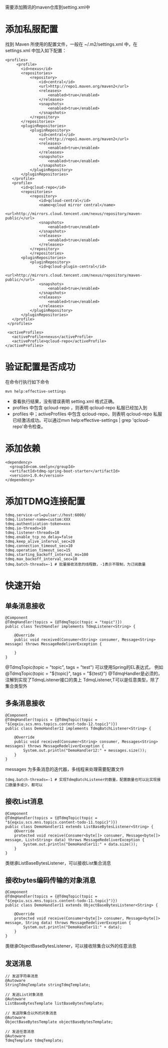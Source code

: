 # 
需要添加腾讯的maven仓库到setting.xml中

# 添加私服配置
找到 Maven 所使用的配置文件，一般在 ~/.m2/settings.xml 中，在 settings.xml 中加入如下配置：
```
<profiles>
     <profile>
       <id>nexus</id>
       <repositories>
           <repository>
               <id>central</id>
               <url>http://repo1.maven.org/maven2</url>
               <releases>
                   <enabled>true</enabled>
               </releases>
               <snapshots>
                   <enabled>true</enabled>
               </snapshots>
           </repository>
       </repositories>
       <pluginRepositories>
           <pluginRepository>
               <id>central</id>
               <url>http://repo1.maven.org/maven2</url>
               <releases>
                   <enabled>true</enabled>
               </releases>
               <snapshots>
                   <enabled>true</enabled>
               </snapshots>
           </pluginRepository>
       </pluginRepositories>
   </profile>
   <profile>
       <id>qcloud-repo</id>
       <repositories>
           <repository>
               <id>qcloud-central</id>
               <name>qcloud mirror central</name>
               <url>http://mirrors.cloud.tencent.com/nexus/repository/maven-public/</url>
               <snapshots>
                   <enabled>true</enabled>
               </snapshots>
               <releases>
                   <enabled>true</enabled>
               </releases>
           </repository>
           </repositories>
       <pluginRepositories>
           <pluginRepository>
               <id>qcloud-plugin-central</id>
               <url>http://mirrors.cloud.tencent.com/nexus/repository/maven-public/</url>
               <snapshots>
                   <enabled>true</enabled>
               </snapshots>
               <releases>
                   <enabled>true</enabled>
               </releases>
           </pluginRepository>
       </pluginRepositories>
   </profile>
 </profiles>

 <activeProfiles>
   <activeProfile>nexus</activeProfile>
   <activeProfile>qcloud-repo</activeProfile>
</activeProfiles>

```
# 验证配置是否成功
在命令行执行如下命令
```
mvn help:effective-settings
```
- 查看执行结果，没有错误表明 setting.xml 格式正确。
- profiles 中包含 qcloud-repo ，则表明 qcloud-repo 私服已经加入到
- profiles 中；activeProfiles 中包含 qcloud-repo，则表明 qcloud-repo 私服已经激活成功。可以通过mvn help:effective-settings | grep 'qcloud-repo'命令检查。

# 添加依赖
```
<dependency>
  <groupId>com.seelyn</groupId>
  <artifactId>tdmq-spring-boot-starter</artifactId>
  <version>1.0.4</version>
</dependency>
```
# 添加TDMQ连接配置
```
tdmq.service-url=pulsar://host:6000/
tdmq.listener-name=custom:XXX
tdmq.authentication-token=xxx
tdmq.io-threads=10
tdmq.listener-threads=10
tdmq.enable_tcp_no_delay=false
tdmq.keep_alive_interval_sec=20
tdmq.connection_timeout_sec=10
tdmq.operation_timeout_sec=15
tdmq.starting_backoff_interval_ms=100
tdmq.max_backoff_interval_sec=10
tdmq.batch-threads=-1 # 批量接收消息的线程数，-1表示不限制，为订阅数量
```
# 快速开始
## 单条消息接收
```
@Component
@TdmqHandler(topics = {@TdmqTopic(topic = "topic")})
public class TestHandler implements TdmqListener<String> {

    @Override
    public void received(Consumer<String> consumer, Message<String> message) throws MessageRedeliverException {

    }
}
```
@TdmqTopic(topic = "topic", tags = "test") 可以使用Spring的EL表达式，
例如@TdmqTopic(topic = "${topic}", tags = "${test}")
@TdmqHandler是必须的，注解到实现了TdmqListener接口的类上
TdmqListener<T>,T可以是任意类型，除了集合类型外

## 多条消息接收
```
@Component
@TdmqHandler(topics = {@TdmqTopic(topic = "${eqxiu.scs.mns.topics.content-todo-12.topic}")})
public class DemoHandler12 implements TdmqBatchListener<String> {

    @Override
    public void received(Consumer<String> consumer, Messages<String> messages) throws MessageRedeliverException {
        System.out.println("DemoHandler12:" + messages.size());
    }
}
```
messages 为多条消息的迭代器，多线程来处理需要配置文件
```
tdmq.batch-threads=-1 # 实现TdmqBatchListener的数量，配置数量也可以比实现接口数量多或少。都可以
```

## 接收List消息
```
@Component
@TdmqHandler(topics = {@TdmqTopic(topic = "${eqxiu.scs.mns.topics.content-todo-11.topic}")})
public class DemoHandler11 extends ListBaseBytesListener<String> {
    @Override
    protected void receive(Consumer<byte[]> consumer, Message<byte[]> message, List<String> data) throws MessageRedeliverException {
        System.out.println("DemoHandler11:" + data.size());
    }
}
```
类继承ListBaseBytesListener，可以接收List集合消息

## 接收bytes编码传输的对象消息
```
@Component
@TdmqHandler(topics = {@TdmqTopic(topic = "${eqxiu.scs.mns.topics.content-todo-11.topic}")})
public class DemoHandler11 extends ObjectBaseBytesListener<String> {

    @Override
    protected void receive(Consumer<byte[]> consumer, Message<byte[]> message, String data) throws MessageRedeliverException {
        System.out.println("DemoHandler11:" + data);
    }
}
```
类继承ObjectBaseBytesListener，可以接收除集合以外的任意消息

## 发送消息
```
// 发送字符串消息
@Autoware
StringTdmqTemplate stringTdmqTemplate;

// 发送List对象消息
@Autoware
ListBaseBytesTemplate listBaseBytesTemplate;

// 发送除集合以外的对象消息
@Autoware
ObjectBaseBytesTemplate objectBaseBytesTemplate;

// 发送任意消息
@Autoware
TdmqTemplate tdmqTemplate;
```

